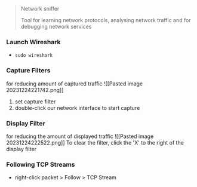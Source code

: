 > Network sniffer
> 
> Tool for learning network protocols, analysing network traffic and for debugging network services
### Launch Wireshark
- `sudo wireshark`

### Capture Filters
for reducing amount of captured traffic
![[Pasted image 20231224221742.png]]
1. set capture filter
2. double-click our network interface to start capture

### Display Filter
for reducing the amount of displayed traffic
![[Pasted image 20231224222522.png]]
To clear the filter, click the 'X' to the right of the display filter

### Following TCP Streams
- right-click packet > Follow > TCP Stream
